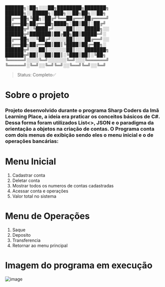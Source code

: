 
██████╗░██╗░░░██╗████████╗███████╗  ██████╗░░█████╗░███╗░░██╗██╗░░██╗
██╔══██╗╚██╗░██╔╝╚══██╔══╝██╔════╝  ██╔══██╗██╔══██╗████╗░██║██║░██╔╝
██████╦╝░╚████╔╝░░░░██║░░░█████╗░░  ██████╦╝███████║██╔██╗██║█████═╝░
██╔══██╗░░╚██╔╝░░░░░██║░░░██╔══╝░░  ██╔══██╗██╔══██║██║╚████║██╔═██╗░
██████╦╝░░░██║░░░░░░██║░░░███████╗  ██████╦╝██║░░██║██║░╚███║██║░╚██╗
╚═════╝░░░░╚═╝░░░░░░╚═╝░░░╚══════╝  ╚═════╝░╚═╝░░╚═╝╚═╝░░╚══╝╚═╝░░╚═╝
> Status: Completo✅
# Sobre o projeto
### Projeto desenvolvido durante o programa Sharp Coders da Imã Learning Place, a ideia era praticar os conceitos básicos de C#. Dessa forma foram utilizados List<>, JSON e o paradigma da orientação a objetos na criação de contas. O Programa conta com dois menus de exibição sendo eles o menu inicial e o de operações bancárias:
# Menu Inicial
1. Cadastrar conta
2. Deletar conta
3. Mostrar todos os numeros de contas cadastradas
4. Acessar conta e operações
5. Valor total no sistema
# Menu de Operações
1. Saque
2. Deposito
3. Transferencia
4. Retornar ao menu principal
# Imagem do programa em execução
![image](https://user-images.githubusercontent.com/86496957/210922765-8f8c8dd5-9a68-4e3a-98fe-28a02f08c0b0.png)

